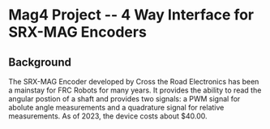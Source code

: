 # Mag4 Project -- 4 Way Interface for SRX-MAG Encoders

## Background

The SRX-MAG Encoder developed by Cross the Road Electronics has
been a mainstay for FRC Robots for many years.  It provides the ability
to read the angular postion of a shaft and provides two signals: a PWM
signal for abolute angle measurements and a quadrature signal for relative
measurements.  As of 2023, the device costs about $40.00.



